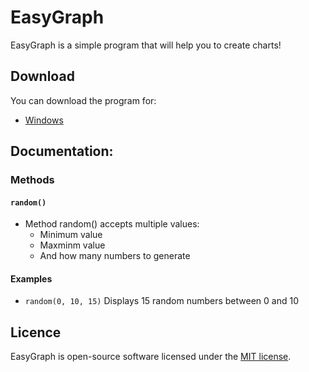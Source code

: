 # EasyGraph

EasyGraph is a simple program that will help you to create charts!

## Download

You can download the program for:
- [Windows](https://github.com/DragonNP/EasyGraph/releases/download/v1.4/EasyGraph.exe)

## Documentation:

### Methods

#### `random()`
- Method random() accepts multiple values:
  - Minimum value
  - Maxminm value
  - And how many numbers to generate
#### Examples

- `random(0, 10, 15)` Displays 15 random numbers between 0 and 10

## Licence
EasyGraph is open-source software licensed under the [MIT license](https://github.com/DragonNP/EasyGraph/blob/master/LICENSE).
